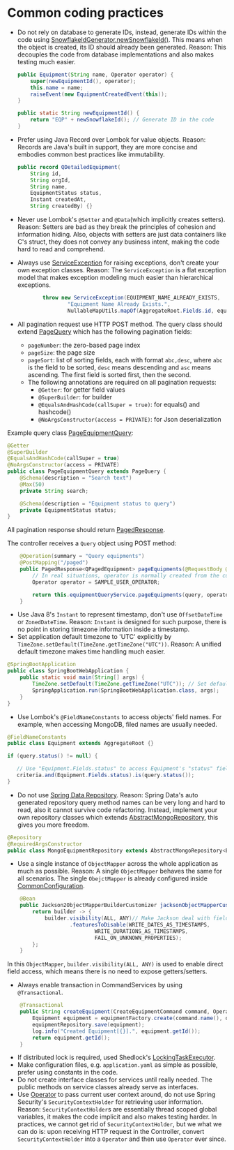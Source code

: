 # Common coding practices

- Do not rely on database to generate IDs, instead, generate IDs within the code
  using [SnowflakeIdGenerator.newSnowflakeId()](../src/main/java/com/company/andy/common/util/SnowflakeIdGenerator.java).
  This
  means when the object is created,
  its ID should already been generated. Reason: This decouples the code from database implementations and also makes
  testing much easier.

    ```java
    public Equipment(String name, Operator operator) {
        super(newEquipmentId(), operator);
        this.name = name;
        raiseEvent(new EquipmentCreatedEvent(this));
    }

    public static String newEquipmentId() {
        return "EQP" + newSnowflakeId(); // Generate ID in the code
    }
  ```

- Prefer using Java Record over Lombok for value objects. Reason: Records are Java's built in support, they are more
  concise
  and embodies common best practices like immutability.

    ```java
    public record QDetailedEquipment(
        String id,
        String orgId,
        String name,
        EquipmentStatus status,
        Instant createdAt,
        String createdBy) {}
  ```
- Never use Lombok's `@Setter` and `@Data`(which implicitly creates setters). Reason: Setters are bad as they break the
  principles of cohesion and information hiding. Also, objects with setters are just data containers like C's struct,
  they does not convey any business intent, making the code hard to read and comprehend.
- Always use [ServiceException](../src/main/java/com/company/andy/common/exception/ServiceException.java) for raising
  exceptions, don't create your own exception classes. Reason: The
  `ServiceException` is a flat exception model that makes exception modeling much easier than hierarchical exceptions.

  ```java
          throw new ServiceException(EQUIPMENT_NAME_ALREADY_EXISTS,
                  "Equipment Name Already Exists.",
                  NullableMapUtils.mapOf(AggregateRoot.Fields.id, equipment.getId(), Equipment.Fields.name, newName));
  ```

- All pagination request use HTTP POST method. The query class should
  extend [PageQuery](../src/main/java/com/company/andy/common/util/PageQuery.java) which has the following
  pagination fields:
    - `pageNumber`: the zero-based page index
    - `pageSize`: the page size
    - `pageSort`: list of sorting fields, each with format `abc,desc`, where `abc` is the field to be sorted, `desc`
      means descending and `asc` means ascending. The first field is sorted first, then the second.
    - The following annotations are required on all pagination requests:
        - `@Getter`: for getter field values
        - `@SuperBuilder`: for builder
        - `@EqualsAndHashCode(callSuper = true)`: for equals() and hashcode()
        - `@NoArgsConstructor(access = PRIVATE)`: for Json deserialization

Example query
class [PageEquipmentQuery](../src/test/java/com/company/andy/sample/equipment/query/PageEquipmentQuery.java):

```java
@Getter
@SuperBuilder
@EqualsAndHashCode(callSuper = true)
@NoArgsConstructor(access = PRIVATE)
public class PageEquipmentQuery extends PageQuery {
    @Schema(description = "Search text")
    @Max(50)
    private String search;

    @Schema(description = "Equipment status to query")
    private EquipmentStatus status;
}
```

All pagination response should return [PagedResponse](../src/main/java/com/company/andy/common/util/PagedResponse.java).

The controller receives a `Query` object using POST method:

```java
    @Operation(summary = "Query equipments")
    @PostMapping("/paged")
    public PagedResponse<QPagedEquipment> pageEquipments(@RequestBody @Valid PageEquipmentQuery query) {
        // In real situations, operator is normally created from the current user in context, such as Spring Security's SecurityContextHolder
        Operator operator = SAMPLE_USER_OPERATOR;

        return this.equipmentQueryService.pageEquipments(query, operator);
    }
```

- Use Java 8's `Instant` to represent timestamp, don't use `OffsetDateTime` or `ZonedDateTime`. Reason: `Instant` is
  designed for such purpose, there is no point in storing timezone information inside a timestamp.
- Set application default timezone to 'UTC' explicitly by `TimeZone.setDefault(TimeZone.getTimeZone("UTC"))`. Reason: A
  unified default timezone makes time handling much easier.

```java
@SpringBootApplication
public class SpringBootWebApplication {
    public static void main(String[] args) {
        TimeZone.setDefault(TimeZone.getTimeZone("UTC")); // Set default timezone to 'UTC'
        SpringApplication.run(SpringBootWebApplication.class, args);
    }
}
```

- Use Lombok's `@FieldNameConstants` to access objects' field names. For example, when accessing MongoDB, filed names
  are usually needed.

```java
@FieldNameConstants
public class Equipment extends AggregateRoot {}
```

```java
if (query.status() != null) {

   // Use "Equipment.Fields.status" to access Equipment's "status" field
   criteria.and(Equipment.Fields.status).is(query.status());
}
```

- Do not
  use [Spring Data Repository](https://docs.spring.io/spring-data/commons/reference/repositories/query-methods-details.html).
  Reason: Spring Data's auto generated repository query method names can be very long and hard to read, also it cannot
  survive code refactoring. Instead, implement your own repository classes which
  extends [AbstractMongoRepository](../src/main/java/com/company/andy/common/infrastructure/AbstractMongoRepository.java),
  this
  gives you more freedom.

```java
@Repository
@RequiredArgsConstructor
public class MongoEquipmentRepository extends AbstractMongoRepository<Equipment> implements EquipmentRepository {}
```

- Use a single instance of `ObjectMapper` across the whole application as much as possible. Reason: A single
  `ObjectMapper` behaves
  the same for all scenarios. The single `ObejctMapper` is already configured
  inside [CommonConfiguration](../src/main/java/com/company/andy/common/configuration/CommonConfiguration.java).

```java
    @Bean
    public Jackson2ObjectMapperBuilderCustomizer jacksonObjectMapperCustomizer() {
        return builder -> {
            builder.visibility(ALL, ANY)// Make Jackson deal with fields directly without needing setter/getters
                    .featuresToDisable(WRITE_DATES_AS_TIMESTAMPS,
                            WRITE_DURATIONS_AS_TIMESTAMPS,
                            FAIL_ON_UNKNOWN_PROPERTIES);
        };
    }
```

In this `ObjectMapper`, `builder.visibility(ALL, ANY)` is used to enable direct field access, which means there is no
need to
expose getters/setters.

- Always enable transaction in CommandServices by using `@Transactional`.

```java
    @Transactional
    public String createEquipment(CreateEquipmentCommand command, Operator operator) {
        Equipment equipment = equipmentFactory.create(command.name(), operator);
        equipmentRepository.save(equipment);
        log.info("Created Equipment[{}].", equipment.getId());
        return equipment.getId();
    }
```

- If distributed lock is required, used
  Shedlock's [LockingTaskExecutor](../src/main/java/com/company/andy/common/configuration/DistributedLockConfiguration.java).
- Make configuration files, e.g. `application.yaml` as simple as possible, prefer using constants in the code.
- Do not create interface classes for services until really needed. The public methods on service classes already serve
  as interfaces.
- Use [Operator](../src/main/java/com/company/andy/common/model/operator/Operator.java) to pass current user context
  around, do
  not use Spring Security's `SecurityContextHolder` for retrieving user information. Reason:
  `SecurityContextHolder`s are essentially thread scoped global variables, it makes the code implicit and also makes
  testing harder. In practices, we cannot get rid of `SecurityContextHolder`, but we what we can do is: upon receiving
  HTTP request in the Controller, convert `SecurityContextHolder` into a `Operator` and then use `Operator` ever since.
